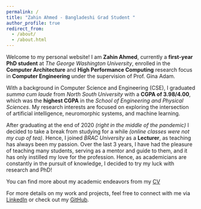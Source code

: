 ```yaml
---
permalink: /
title: "Zahin Ahmed - Bangladeshi Grad Student "
author_profile: true
redirect_from:
  - /about/
  - /about.html
---
```


Welcome to my personal website! I am **Zahin Ahmed**, currently a **first-year PhD student** at *The George Washington University*,  enrolled in the **Computer Architecture** and **High Performance Computing** research focus in **Computer Engineering** under the supervision of Prof. Gina Adam. 

With a background in Computer Science and Engineering (CSE), I graduated *summa cum laude* from *North South University* with a **CGPA of 3.98/4.00**, which was the **highest CGPA** in the *School of Engineering and Physical Sciences*. My research interests are focused on exploring the intersection of artificial intelligence, neuromorphic systems, and machine learning.

After graduating at the end of 2020 *(right in the middle of the pandemic)* I decided to take a break from studying for a while *(online classes were not my cup of tea)*. Hence, I joined *BRAC University* as a **Lecturer**, as teaching has always been my passion. Over the last 3 years, I have had the pleasure of teaching many students, serving as a mentor and guide to them, and it has only instilled my love for the profession. Hence, as academicians are constantly in the pursuit of knowledge, I decided to try my luck with research and PhD!

You can find more about my academic endeavors from my [CV](/cv/)

For more details on my work and projects, feel free to connect with me via [LinkedIn](https://www.linkedin.com/in/zahin-ahmed97) or check out my [GitHub](https://github.com/zahinahmed97).

